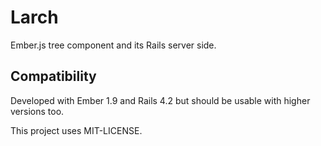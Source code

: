 # Larch

Ember.js tree component and its Rails server side.

## Compatibility

Developed with Ember 1.9 and Rails 4.2 but should be usable with higher versions too.

This project uses MIT-LICENSE.
